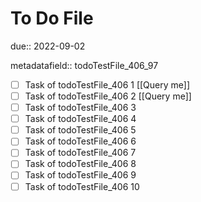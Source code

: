 # To Do File

due:: 2022-09-02

metadatafield:: todoTestFile_406_97

- [ ] Task of todoTestFile_406 1 [[Query me]]
- [ ] Task of todoTestFile_406 2 [[Query me]]
- [ ] Task of todoTestFile_406 3
- [ ] Task of todoTestFile_406 4
- [ ] Task of todoTestFile_406 5
- [ ] Task of todoTestFile_406 6
- [ ] Task of todoTestFile_406 7
- [ ] Task of todoTestFile_406 8
- [ ] Task of todoTestFile_406 9
- [ ] Task of todoTestFile_406 10